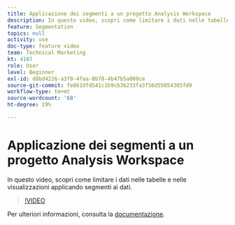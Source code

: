 ```yaml
---
title: Applicazione dei segmenti a un progetto Analysis Workspace
description: In questo video, scopri come limitare i dati nelle tabelle e nelle visualizzazioni applicando segmenti ai dati.
feature: Segmentation
topics: null
activity: use
doc-type: feature video
team: Technical Marketing
kt: 4107
role: User
level: Beginner
exl-id: d8bd4226-a3f0-4faa-8b78-4b47b5a008ce
source-git-commit: fe861dfd541c1b9cb3b233fa3f56d55054305fd9
workflow-type: tm+mt
source-wordcount: '68'
ht-degree: 29%

---
```


# Applicazione dei segmenti a un progetto Analysis Workspace

In questo video, scopri come limitare i dati nelle tabelle e nelle visualizzazioni applicando segmenti ai dati.

>[!VIDEO](https://video.tv.adobe.com/v/30994/?quality=12)

Per ulteriori informazioni, consulta la [documentazione](https://experienceleague.adobe.com/docs/analytics/components/segmentation/segmentation-workflow/t-seg-apply.html).
